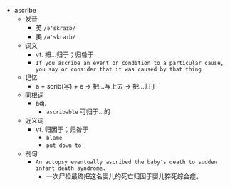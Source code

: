 - ascribe
  - 发音
    - 英 `/ə'skraɪb/`
    - 美 `/ə'skraɪb/`
  - 词义
    - vt. 把…归于；归咎于
    - `If you ascribe an event or condition to a particular cause, you say or consider that it was caused by that thing`
  - 记忆
    - a + scrib(写) + e → 把…写上去 → 把…归于
  - 同根词
    - adj.
      - `ascribable` 可归于...的
  - 近义词
    - vt. 归因于；归咎于
      - `blame`
      - `put down to`
  - 例句
    - `An autopsy eventually ascribed the baby's death to sudden infant death syndrome.`
      - 一次尸检最终把这名婴儿的死亡归因于婴儿猝死综合症。

